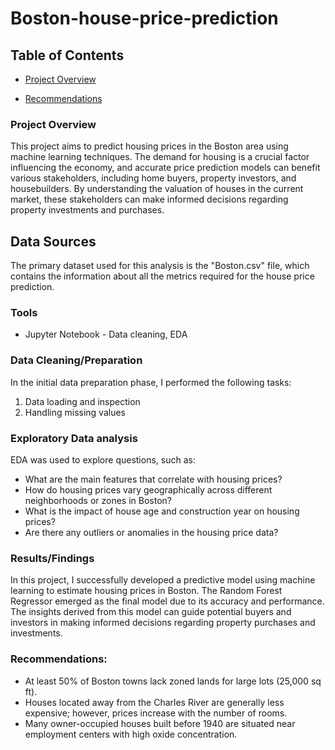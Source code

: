 # Boston-house-price-prediction

## Table of Contents

 - [Project Overview](#project-overview)

 - [Recommendations](#recommendations)

### Project Overview

This project aims to predict housing prices in the Boston area using machine learning techniques. The demand for housing is a crucial factor influencing the economy, and accurate price prediction models can benefit various stakeholders, including home buyers, property investors, and housebuilders. By understanding the valuation of houses in the current market, these stakeholders can make informed decisions regarding property investments and purchases.

## Data Sources

The primary dataset used for this analysis is the "Boston.csv" file, which contains the information about all the metrics required for the house price prediction.

### Tools
- Jupyter Notebook - Data cleaning, EDA

### Data Cleaning/Preparation

In the initial data preparation phase, I performed the following tasks:
1. Data loading and inspection
2. Handling missing values

### Exploratory Data analysis

EDA was used to explore questions, such as:

- What are the main features that correlate with housing prices?
- How do housing prices vary geographically across different neighborhoods or zones in Boston?
- What is the impact of house age and construction year on housing prices?
- Are there any outliers or anomalies in the housing price data?

### Results/Findings

In this project, I successfully developed a predictive model using machine learning to estimate housing prices in Boston. The Random Forest Regressor emerged as the final model due to its accuracy and performance. The insights derived from this model can guide potential buyers and investors in making informed decisions regarding property purchases and investments.

### Recommendations: 

- At least 50% of Boston towns lack zoned lands for large lots (25,000 sq ft).
- Houses located away from the Charles River are generally less expensive; however, prices increase with the number of rooms.
- Many owner-occupied houses built before 1940 are situated near employment centers with high oxide concentration.


